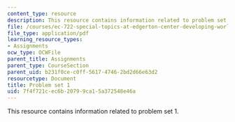 ```yaml
---
content_type: resource
description: This resource contains information related to problem set 1.
file: /courses/ec-722-special-topics-at-edgerton-center-developing-world-prosthetics-spring-2010/7f4f721cec6b20799ca15a372548e46a_MITEC_722S10_pset1.pdf
file_type: application/pdf
learning_resource_types:
- Assignments
ocw_type: OCWFile
parent_title: Assignments
parent_type: CourseSection
parent_uid: b231f0ce-c0ff-5617-4746-2bd2d66e63d2
resourcetype: Document
title: Problem set 1
uid: 7f4f721c-ec6b-2079-9ca1-5a372548e46a
---
```

This resource contains information related to problem set 1.

